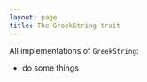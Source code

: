 ```yaml
---
layout: page
title: The GreekString trait
---
```



All implementations of `GreekString`:


-   do some things
